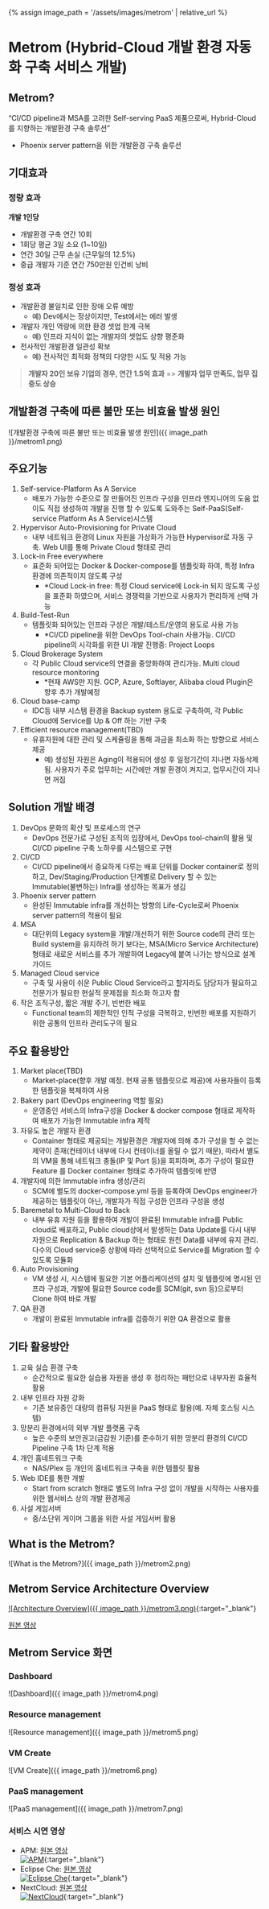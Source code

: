 {% assign image_path = '/assets/images/metrom' | relative_url %}

# Metrom (Hybrid-Cloud 개발 환경 자동화 구축 서비스 개발)

## Metrom?

“CI/CD pipeline과 MSA를 고려한 Self-serving PaaS 제품으로써, Hybrid-Cloud를 지향하는 개발환경 구축 솔루션”

- Phoenix server pattern을 위한 개발환경 구축 솔루션

## 기대효과

### 정량 효과

**개발 1인당**

- 개발환경 구축 연간 10회
- 1회당 평균 3일 소요 (1~10일)
- 연간 30일 근무 손실 (근무일의 12.5%)
- 중급 개발자 기준 연간 750만원 인건비 낭비

### 정성 효과

- 개발환경 불일치로 인한 장애 오류 예방
    - 예) Dev에서는 정상이지만, Test에서는 에러 발생
- 개발자 개인 역량에 의한 환경 셋업 한계 극복
    - 예) 인프라 지식이 없는 개발자의 셋업도 상향 평준화
- 전사적인 개발환경 일관성 확보
    - 예) 전사적인 최적화 정책의 다양한 시도 및 적용 가능

> **개발자 20인 보유 기업의 경우, 연간 1.5억 효과** => **개발자 업무 만족도, 업무 집중도 상승**

## 개발환경 구축에 따른 불만 또는 비효율 발생 원인

![개발환경 구축에 따른 불만 또는 비효율 발생 원인]({{ image_path }}/metrom1.png)

## 주요기능

1. Self-service-Platform As A Service
    - 배포가 가능한 수준으로 잘 만들어진 인프라 구성을 인프라 엔지니어의 도움 없이도 직접 생성하여 개발을 진행 할 수 있도록 도와주는 Self-PaaS(Self-service Platform As A Service)시스템
2. Hypervisor Auto-Provisioning for Private Cloud
    - 내부 네트워크 환경의 Linux 자원을 가상화가 가능한 Hypervisor로 자동 구축. Web UI를 통해 Private Cloud 형태로 관리
3. Lock-in Free everywhere
    - 표준화 되어있는 Docker & Docker-compose를 템플릿화 하여, 특정 Infra 환경에 의존적이지 않도록 구성
        - *Cloud Lock-in free: 특정 Cloud service에 Lock-in 되지 않도록 구성을 표준화 하였으며, 서비스 경쟁력을 기반으로 사용자가 편리하게 선택 가능
4. Build-Test-Run
    - 템플릿화 되어있는 인프라 구성은 개발/테스트/운영의 용도로 사용 가능  
        - *CI/CD pipeline을 위한 DevOps Tool-chain 사용가능. CI/CD pipeline의 시각화를 위한 UI 개발 진행중: Project Loops
5. Cloud Brokerage System
    - 각 Public Cloud service의 연결을 중앙화하여 관리가능. Multi cloud resource monitoring
        - *현재 AWS만 지원. GCP, Azure, Softlayer, Alibaba cloud Plugin은 향후 추가 개발예정
6. Cloud base-camp
    - IDC등 내부 시스템 환경을 Backup system 용도로 구축하여, 각 Public Cloud에 Service를 Up & Off 하는 기반 구축
7. Efficient resource management(TBD)
    - 유휴자원에 대한 관리 및 스케쥴링을 통해 과금을 최소화 하는 방향으로 서비스 제공
        - 예) 생성된 자원은 Aging이 적용되어 생성 후 일정기간이 지나면 자동삭제 됨. 사용자가 주로 업무하는 시간에만 개발 환경이 켜지고, 업무시간이 지나면 꺼짐

## Solution 개발 배경

1. DevOps 문화의 확산 및 프로세스의 연구
    - DevOps 전문가로 구성된 조직의 입장에서, DevOps tool-chain의 활용 및 CI/CD pipeline 구축 노하우를 시스템으로 구현
2. CI/CD
    - CI/CD pipeline에서 중요하게 다루는 배포 단위를 Docker container로 정의하고, Dev/Staging/Production 단계별로 Delivery 할 수 있는 Immutable(불변하는) Infra를 생성하는 목표가 생김
3. Phoenix server pattern
    - 완성된 Immutable infra를 개선하는 방향의 Life-Cycle로써 Phoenix server pattern의 적용이 필요
4. MSA
    - 대단위의 Legacy system을 개발/개선하기 위한 Source code의 관리 또는 Build system을 유지하려 하기 보다는, MSA(Micro Service Architecture)형태로 새로운 서비스를 추가 개발하여 Legacy에 붙여 나가는 방식으로 설계 가이드
5. Managed Cloud service
    - 구축 및 사용이 쉬운 Public Cloud Service라고 할지라도 담당자가 필요하고 전문가가 필요한 현실적 문제점을 최소화 하고자 함
6. 작은 조직구성, 짧은 개발 주기, 빈번한 배포
    - Functional team의 제한적인 인적 구성을 극복하고, 빈번한 배포를 지원하기 위한 공통의 인프라 관리도구의 필요

## 주요 활용방안

1. Market place(TBD)
    - Market-place(향후 개발 예정. 현재 공통 템플릿으로 제공)에 사용자들이 등록한 템플릿을 복제하여 사용
2. Bakery part (DevOps engineering 역할 필요)
    - 운영중인 서비스의 Infra구성을 Docker & docker compose 형태로 제작하여 배포가 가능한 Immutable infra 제작
3. 자유도 높은 개발자 환경
    - Container 형태로 제공되는 개발환경은 개발자에 의해 추가 구성을 할 수 없는 제약이 존재(컨테이너 내부에 다시 컨테이너를 올릴 수 없기 때문), 따라서 별도의 VM을 통해 네트워크 충돌(IP 및 Port 등)을 회피하며, 추가 구성이 필요한 Feature 를 Docker container 형태로 추가하여 템플릿에 반영
4. 개발자에 의한 Immutable infra 생성/관리
    - SCM에 별도의 docker-compose.yml 등을 등록하여 DevOps engineer가 제공하는 템플릿이 아닌, 개발자가 직접 구성한 인프라 구성을 생성
5. Baremetal to Multi-Cloud to Back
    - 내부 유휴 자원 등을 활용하여 개발이 완료된 Immutable infra를 Public cloud로 배포하고, Public cloud상에서 발생하는 Data Update를 다시 내부 자원으로 Replication & Backup 하는 형태로 원천 Data를 내부에 유지 관리. 다수의 Cloud service중 상황에 따라 선택적으로 Service를 Migration 할 수 있도록 모듈화
6. Auto Provisioning
    - VM 생성 시, 시스템에 필요한 기본 어플리케이션의 설치 및 템플릿에 명시된 인프라 구성과, 개발에 필요한 Source code를 SCM(git, svn 등)으로부터 Clone 하여 바로 개발
7. QA 환경
    - 개발이 완료된 Immutable infra를 검증하기 위한 QA 환경으로 활용

## 기타 활용방안

1. 교육 실습 환경 구축
    - 순간적으로 필요한 실습용 자원을 생성 후 정리하는 패턴으로 내부자원 효율적 활용
2. 내부 인프라 자원 강화
    - 기존 보유중인 대량의 컴퓨팅 자원을 PaaS 형태로 활용(예. 자체 호스팅 시스템)
3. 망분리 환경에서의 외부 개발 플랫폼 구축
    - 높은 수준의 보안권고(금감원 기준)를 준수하기 위한 망분리 환경의 CI/CD Pipeline 구축 1차 단계 적용
4. 개인 홈네트워크 구축
    - NAS/Plex 등 개인의 홈네트워크 구축을 위한 템플릿 활용
5. Web IDE를 통한 개발
    - Start from scratch 형태로 별도의 Infra 구성 없이 개발을 시작하는 사용자를 위한 웹서비스 상의 개발 환경제공
6. 사설 게임서버
    - 중/소단위 게이머 그룹을 위한 사설 게임서버 활용

## What is the Metrom?

![What is the Metrom?]({{ image_path }}/metrom2.png)

## Metrom Service Architecture Overview

[![Architecture Overview]({{ image_path }}/metrom3.png)](https://www.youtube.com/watch?v=544y4QNa70g){:target="_blank"}

[원본 영상](https://www.youtube.com/watch?v=544y4QNa70g)

## Metrom Service 화면

### Dashboard

![Dashboard]({{ image_path }}/metrom4.png)

### Resource management

![Resource management]({{ image_path }}/metrom5.png)

### VM Create

![VM Create]({{ image_path }}/metrom6.png)

### PaaS management

![PaaS management]({{ image_path }}/metrom7.png)

### 서비스 시연 영상

- APM: [원본 영상](https://www.youtube.com/watch?v=NlNKjP0gbbs)  
  [![APM](https://img.youtube.com/vi/NlNKjP0gbbs/0.jpg)](https://www.youtube.com/watch?v=NlNKjP0gbbs){:target="_blank"}
- Eclipse Che: [원본 영상](https://www.youtube.com/watch?v=lRIVLFltws0)  
  [![Eclipse Che](https://img.youtube.com/vi/lRIVLFltws0/0.jpg)](https://www.youtube.com/watch?v=lRIVLFltws0){:target="_blank"}
- NextCloud: [원본 영상](https://www.youtube.com/watch?v=9bYkeaDSdFs)  
  [![NextCloud](https://img.youtube.com/vi/9bYkeaDSdFs/0.jpg)](https://www.youtube.com/watch?v=9bYkeaDSdFs){:target="_blank"}